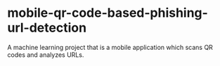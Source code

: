 # mobile-qr-code-based-phishing-url-detection
 A machine learning project that is a mobile application which scans QR codes and analyzes URLs.
